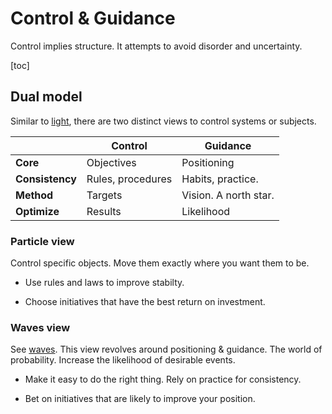 # Control & Guidance

Control implies structure. It attempts to avoid disorder and uncertainty.

[toc]

## Dual model

Similar to [light](https://en.wikipedia.org/wiki/Wave%E2%80%93particle_duality), there are two distinct views to control systems or subjects.



|                 | Control           | Guidance              |
| --------------- | ----------------- | --------------------- |
| **Core**        | Objectives        | Positioning           |
| **Consistency** | Rules, procedures | Habits, practice.     |
| **Method**      | Targets           | Vision. A north star. |
| **Optimize**    | Results           | Likelihood            |



### Particle view

Control specific objects. Move them exactly where you want them to be.

- Use rules and laws to improve stabilty.

- Choose initiatives that have the best return on investment.



### Waves view

See [waves](../math/waves.md). This view revolves around positioning & guidance. The world of probability. Increase the likelihood of desirable events.

- Make it easy to do the right thing. Rely on practice for consistency.

- Bet on initiatives that are likely to improve your position.